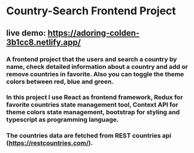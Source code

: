 # Country-Search Frontend Project

## live demo: https://adoring-colden-3b1cc8.netlify.app/

### A frontend project that the users and search a country by name, check detailed information about a country and add or remove countries in favorite. Also you can toggle the theme colors between red, blue and green. 
### In this project I use React as frontend framework, Redux for favorite countries state management tool, Context API for theme colors state management, bootstrap for styling and typescript as programming language. 
### The countries data are fetched from REST countries api (https://restcountries.com/). 
